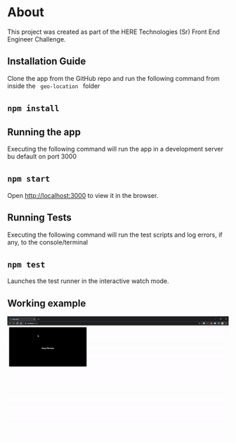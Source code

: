 # About

This project was created as part of the HERE Technologies (Sr) Front End Engineer Challenge.

## Installation Guide

Clone the app from the GitHub repo and run the following command from inside the <code> geo-location </code> folder

## `npm install`

## Running the app

Executing the following command will run the app in a development server bu default on port 3000

## `npm start`

Open [http://localhost:3000](http://localhost:3000) to view it in the browser.

## Running Tests

Executing the following command will run the test scripts and log errors, if any, to the console/terminal

## `npm test`

Launches the test runner in the interactive watch mode.

## Working example

<picture>
<img src= "./In-Action.gif" alt="demo-gif">
</picture>
